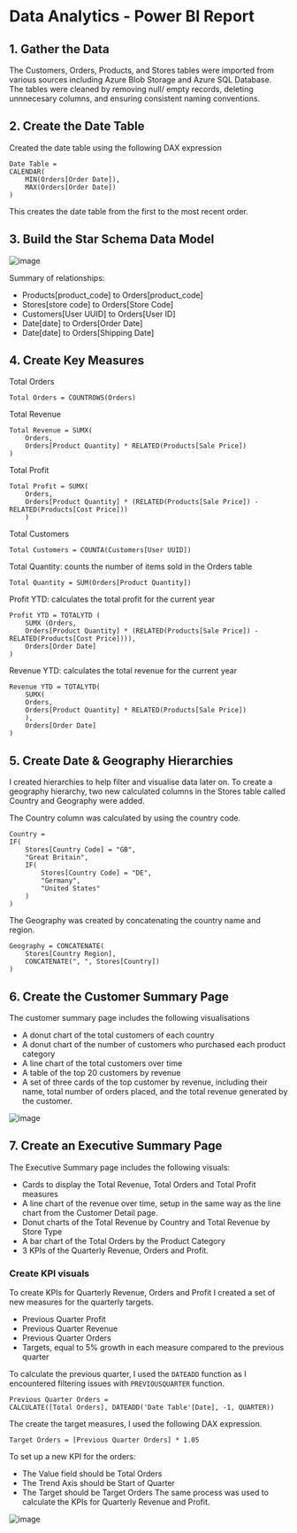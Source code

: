 # Data Analytics - Power BI Report

## 1. Gather the Data
The Customers, Orders, Products, and Stores tables were imported from various sources including Azure Blob Storage and Azure SQL Database. The tables were cleaned by removing null/ empty records, deleting unnnecesary columns, and ensuring consistent naming conventions.

## 2. Create the Date Table
Created the date table using the following DAX expression 
``` DAX 
Date Table =
CALENDAR(
    MIN(Orders[Order Date]),
    MAX(Orders[Order Date])
)
```
This creates the date table from the first to the most recent order.

## 3. Build the Star Schema Data Model
![image](https://github.com/user-attachments/assets/07b7c31c-15ce-4706-b2d0-86506afda870)

Summary of relationships:
- Products[product_code] to Orders[product_code]
- Stores[store code] to Orders[Store Code]
- Customers[User UUID] to Orders[User ID]
- Date[date] to Orders[Order Date]
- Date[date] to Orders[Shipping Date]

## 4. Create Key Measures
Total Orders 
``` DAX
Total Orders = COUNTROWS(Orders)
```

Total Revenue
``` DAX
Total Revenue = SUMX(
    Orders,
    Orders[Product Quantity] * RELATED(Products[Sale Price])
)
```
Total Profit 
``` DAX
Total Profit = SUMX(
    Orders,
    Orders[Product Quantity] * (RELATED(Products[Sale Price]) - RELATED(Products[Cost Price]))
    )

```
Total Customers
``` DAX
Total Customers = COUNTA(Customers[User UUID])
```

Total Quantity: counts the number of items sold in the Orders table
``` DAX
Total Quantity = SUM(Orders[Product Quantity])
```

Profit YTD: calculates the total profit for the current year
``` DAX
Profit YTD = TOTALYTD (
    SUMX (Orders,
    Orders[Product Quantity] * (RELATED(Products[Sale Price]) - RELATED(Products[Cost Price]))),
    Orders[Order Date] 
)
```
Revenue YTD: calculates the total revenue for the current year
``` DAX
Revenue YTD = TOTALYTD(
    SUMX(
    Orders,
    Orders[Product Quantity] * RELATED(Products[Sale Price])
    ),
    Orders[Order Date]
)
```

## 5. Create Date & Geography Hierarchies
I created hierarchies to help filter and visualise data later on. To create a geography hierarchy, two new calculated columns in the Stores table called Country and Geography were added.

The Country column was calculated by using the country code. 
``` DAX 
Country = 
IF( 
    Stores[Country Code] = "GB", 
    "Great Britain",
    IF(
        Stores[Country Code] = "DE", 
        "Germany",
        "United States"
    )
)
```
The Geography was created by concatenating the country name and region.

``` DAX
Geography = CONCATENATE(
    Stores[Country Region], 
    CONCATENATE(", ", Stores[Country])
)
```

## 6. Create the Customer Summary Page
The customer summary page includes the following visualisations

- A donut chart of the total customers of each country
- A donut chart of the number of customers who purchased each product category
- A line chart of the total customers over time
- A table of the top 20 customers by revenue
- A set of three cards of the top customer by revenue, including their name, total number of orders placed, and the total revenue generated by the customer.

![image](https://github.com/user-attachments/assets/3e1b7748-3b3a-445c-b792-c78037362a3f)

## 7. Create an Executive Summary Page
The Executive Summary page includes the following visuals: 
- Cards to display the Total Revenue, Total Orders and Total Profit measures
- A line chart of the revenue over time, setup in the same way as the line chart from the Customer Detail page.
- Donut charts of the Total Revenue by Country and Total Revenue by Store Type
- A bar chart of the Total Orders by the Product Category
- 3 KPIs of the  Quarterly Revenue, Orders and Profit.

### Create KPI visuals

To create KPIs for Quarterly Revenue, Orders and Profit I created a set of new measures for the quarterly targets.
- Previous Quarter Profit
- Previous Quarter Revenue
- Previous Quarter Orders
- Targets, equal to 5% growth in each measure compared to the previous quarter

To calculate the previous quarter, I used the `DATEADD` function as I encountered filtering issues with `PREVIOUSQUARTER` function.
``` DAX 
Previous Quarter Orders =
CALCULATE([Total Orders], DATEADD('Date Table'[Date], -1, QUARTER))
```
The create the target measures, I used the following DAX expression.
``` DAX
Target Orders = [Previous Quarter Orders] * 1.05
```
To set up a new KPI for the orders:

- The Value field should be Total Orders
- The Trend Axis should be Start of Quarter
- The Target should be Target Orders
The same process was used to calculate the KPIs for Quarterly Revenue and Profit.

![image](https://github.com/user-attachments/assets/fd470b46-8433-4024-bcf6-22e588edc6e7)

